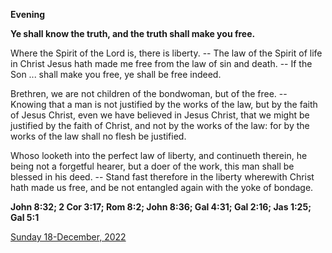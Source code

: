 **Evening**

**Ye shall know the truth, and the truth shall make you free.**
 
Where the Spirit of the Lord is, there is liberty. -- The law of the Spirit of life in Christ Jesus hath made me free from the law of sin and death. -- If the Son ... shall make you free, ye shall be free indeed.
 
Brethren, we are not children of the bondwoman, but of the free. -- Knowing that a man is not justified by the works of the law, but by the faith of Jesus Christ, even we have believed in Jesus Christ, that we might be justified by the faith of Christ, and not by the works of the law: for by the works of the law shall no flesh be justified.
 
Whoso looketh into the perfect law of liberty, and continueth therein, he being not a forgetful hearer, but a doer of the work, this man shall be blessed in his deed. -- Stand fast therefore in the liberty wherewith Christ hath made us free, and be not entangled again with the yoke of bondage.  

**John 8:32; 2 Cor 3:17; Rom 8:2; John 8:36; Gal 4:31; Gal 2:16; Jas 1:25; Gal 5:1**

[Sunday 18-December, 2022](https://t.me/daily_light)
